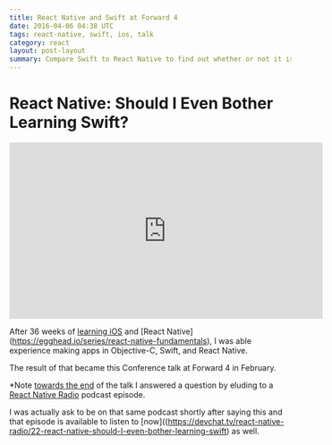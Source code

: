 ```yaml
---
title: React Native and Swift at Forward 4
date: 2016-04-06 04:38 UTC
tags: react-native, swift, ios, talk
category: react
layout: post-layout
summary: Compare Swift to React Native to find out whether or not it is worth the investment in learning iOS when you already know JavaScript
---
```

# React Native: Should I Even Bother Learning Swift?

<iframe width="560" height="315" src="https://www.youtube.com/embed/2d0z_L4oXt8?list=PLndbWGuLoHebKI8krCzJU88Rf3TwhNZvH" frameborder="0" allowfullscreen></iframe>

After 36 weeks of [learning iOS](https://www.bloc.io/ios-bootcamp) and [React Native]
(https://egghead.io/series/react-native-fundamentals), I was able
experience making apps in Objective-C, Swift, and React Native. 

The result of that became this Conference talk at Forward 4 in
February. 

*Note [towards the end](https://youtu.be/2d0z_L4oXt8?list=PLndbWGuLoHebKI8krCzJU88Rf3TwhNZvH&t=2252) of the talk I answered a question by eluding to a [React Native Radio](https://devchat.tv/react-native-radio/22-react-native-should-I-even-bother-learning-swift) podcast episode.

I was actually ask to be on that same podcast shortly after saying this and that episode is available to listen to [now]((https://devchat.tv/react-native-radio/22-react-native-should-I-even-bother-learning-swift) as well.
